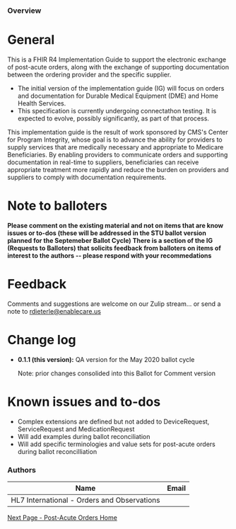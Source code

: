 ### Overview

# General
This is a FHIR R4 Implementation Guide to support the electronic exchange of post-acute orders, along with the exchange of supporting documentation between the ordering provider and the specific supplier.
* The initial version of the implementation guide (IG) will focus on orders and documentation for Durable Medical Equipment (DME) and Home Health Services.
* This specification is currently undergoing connectathon testing. It is expected to evolve, possibly significantly, as part of that process.

This implementation guide is the result of work sponsored by CMS's Center for Program Integrity, whose goal is to advance the ability for providers to supply services that are medically necessary and appropriate to Medicare Beneficiaries. By enabling providers to communicate orders and supporting documentation in real-time to suppliers, beneficiaries can receive appropriate treatment more rapidly and reduce the burden on providers and suppliers to comply with documentation requirements.

# Note to balloters 
**Please comment on the existing material and not on items that are know issues or to-dos (these will be addressed in the STU ballot version planned for the Septemeber Ballot Cycle)
There is a section of the IG (Requests to Balloters) that solicits feedback from balloters on items of interest to the authors -- please respond with your recommedations**

# Feedback
Comments and suggestions are welcome on our Zulip stream...
or send a note to rdieterle@enablecare.us

# Change log
* **0.1.1 (this version):** QA version for the May 2020 ballot cycle

     Note: prior changes consolided into this Ballot for Comment version

# Known issues and to-dos
* Complex extensions are defined but not added to DeviceRequest, ServiceRequest and MedicationRequest
* Will add examples during ballot reconciliation
* Will add specific terminologies and value sets for post-acute orders during ballot reconcilliation



### Authors

<table>
<thead>
<tr>
<th>Name</th>
<th>Email</th>
</tr>
</thead>
<tbody>
<tr>
<td>HL7 International - Orders and Observations</td>
<td></td>
</tr>
</tbody>
</table>




[Next Page - Post-Acute Orders Home](Post-AcuteOrdersHome.html)